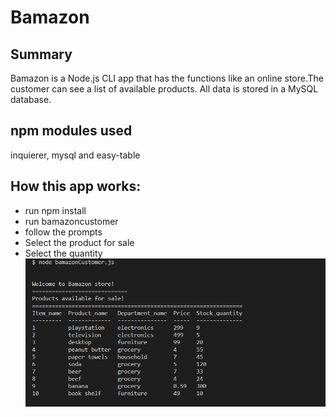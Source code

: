 # Bamazon

## Summary

Bamazon is a Node.js CLI app that has the functions like an online store.The customer can see a list of available products. All data is stored in a MySQL database.

## npm modules used

inquierer, mysql and easy-table

## How this app works:
* run npm install
* run bamazoncustomer
* follow the prompts
* Select the product for sale
* Select the quantity
![GitHub Logo](/images/bamazon1.png)

